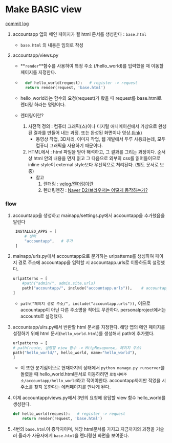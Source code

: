 
# Make BASIC view
[commit log](https://github.com/4923/GwangjuAI2/commit/fd6d28b7b5cffa1182268ff616748daf09a0cd57)

1. accountapp 앱의 메인 페이지가 될 html 문서를 생성한다 : `base.html`
    - `base.html` 의 내용은 임의로 작성

2. accountapp/views.py
    - **`render`**함수를 사용하여 특정 주소 (/hello_world)를 입력했을 때 이동할 페이지를 지정한다.
    - ```python
        def hello_world(request):   # register -> request
        return render(request, 'base.html')
        ```
    - hello_world라는 함수의 요청(request)가 왔을 때 request를 base.html로 렌더링 하라는 명령이다.

    - 렌더링이란?
        1. 사전적 정의 : 컴퓨터 그래픽(스)이나 디지털 애니메이션에서 가상으로 완성된 결과를 만들어 내는 과정. 또는 완성된 화면이나 영상.[(link)](https://terms.naver.com/entry.naver?cid=42627&categoryId=42627&docId=1649375)
            - 동영상 작업, 3D처리, 이미지 작업, 웹 개발에서 두루 사용되는데, 모두 컴퓨터 그래픽을 사용하기 때문이다.
        2. HTML에서 : html 파일을 받아 해석하고, 그 결과를 그리는 과정이다. 순서상 html 안의 내용을 먼저 읽고 그 다음으로 외부의 css를 읽어들이므로 inline style이 external style보다 우선적으로 처리된다. (별도 문서로 보충)
            - 참고
                1. 렌더링 : [velog/렌더링이란](https://velog.io/@ru_bryunak/%EB%A0%8C%EB%8D%94%EB%A7%81%EC%9D%B4%EB%9E%80)
                2. 렌더링엔진 :  [Naver D2/브라우저는 어떻게 동작하는가?](https://d2.naver.com/helloworld/59361)

### flow
1. accountapp을 생성하고 mainapp/settings.py에서 accountapp을 추가했음을 알린다
   ```python
    INSTALLED_APPS = [
        # 생략
        "accountapp",   # 추가
    ]
   ```
2. mainapp/urls.py에서 accountapp으로 분기하는 urlpatterns를 생성하여 페이지 경로 주소에 accountapp을 입력할 시 accountapp.urls로 이동하도록 설정했다.
    ```python
    urlpatterns = [
        #path("admin/", admin.site.urls)
        path("accountapp/", include("accountapp.urls")),    # accountapp이라는 주소가 들어오면 accountapp이라는 앱의 urls.py로 이동한다.
    ]
    ``` 
    - `path("페이지 경로 주소/", include("accountapp.urls")),` 이므로 accountapp이 아닌 다른 주소명을 적어도 무관하다. personalproject에서는 accounts로 설정했다.
3. accountapp/ulrs.py에서 반환할 html 문서를 지정한다. 해당 앱의 메인 페이지를 설정하기 위해 html 문서(`hello_world.html`)를 생성해서 path에 추가했다.
    ```python
    urlpatterns = [
    # path(route, 실행할 view 함수 -> HttpResoponse, 페이지 주소)
    path("hello_world/", hello_world, name="hello_world"),
    ]
    ```
    - 이 또한 분기점이므로 현재까지의 상태에서 `python manage.py runserver`를 돌렸을 때 hello_world.html문서로 이동하려면 `로컬서버주소/accountapp/hello_world`라고 적어야한다. accountapp까지만 적었을 시 주소를 찾지 못한다는 에러페이지를 만나게 된다.

4. 이제 accountapp/views.py에서 3번의 요청에 응답할 view 함수 hello_world를 생성한다.
    ```python
    def hello_world(request):   # register -> request
        return render(request, 'base.html')
    ```
5. 4번의 `base.html`이 종착지이며, 해당 html문서를 가지고 지금까지의 과정을 거슬러 올라가 사용자에게 `base.html`을 렌더링한 화면을 보여준다.

